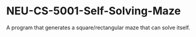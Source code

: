 # NEU-CS-5001-Self-Solving-Maze
A program that generates a square/rectangular maze that can solve itself.
